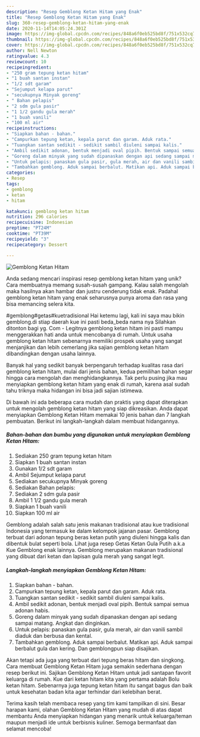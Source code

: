 ```yaml
---
description: "Resep Gemblong Ketan Hitam yang Enak"
title: "Resep Gemblong Ketan Hitam yang Enak"
slug: 360-resep-gemblong-ketan-hitam-yang-enak
date: 2020-11-14T14:05:24.301Z
image: https://img-global.cpcdn.com/recipes/848a6f0eb525bd8f/751x532cq70/gemblong-ketan-hitam-foto-resep-utama.jpg
thumbnail: https://img-global.cpcdn.com/recipes/848a6f0eb525bd8f/751x532cq70/gemblong-ketan-hitam-foto-resep-utama.jpg
cover: https://img-global.cpcdn.com/recipes/848a6f0eb525bd8f/751x532cq70/gemblong-ketan-hitam-foto-resep-utama.jpg
author: Nell Newton
ratingvalue: 4.3
reviewcount: 10
recipeingredient:
- "250 gram tepung ketan hitam"
- "1 buah santan instan"
- "1/2 sdt garam"
- "Sejumput kelapa parut"
- "secukupnya Minyak goreng"
- " Bahan pelapis"
- "2 sdm gula pasir"
- "1 1/2 gandu gula merah"
- "1 buah vanili"
- "100 ml air"
recipeinstructions:
- "Siapkan bahan - bahan."
- "Campurkan tepung ketan, kepala parut dan garam. Aduk rata."
- "Tuangkan santan sedikit - sedikit sambil diuleni sampai kalis."
- "Ambil sedikit adonan, bentuk menjadi oval pipih. Bentuk sampai semua adonan habis."
- "Goreng dalam minyak yang sudah dipanaskan dengan api sedang sampai matang. Angkat dan dinginkan."
- "Untuk pelapis: panaskan gula pasir, gula merah, air dan vanili sambil diaduk dan berbusa dan kental."
- "Tambahkan gemblong. Aduk sampai berbalut. Matikan api. Aduk sampai berbalut gula dan kering. Dan gemblongpun siap disajikan."
categories:
- Resep
tags:
- gemblong
- ketan
- hitam

katakunci: gemblong ketan hitam 
nutrition: 296 calories
recipecuisine: Indonesian
preptime: "PT24M"
cooktime: "PT39M"
recipeyield: "3"
recipecategory: Dessert

---
```



![Gemblong Ketan Hitam](https://img-global.cpcdn.com/recipes/848a6f0eb525bd8f/751x532cq70/gemblong-ketan-hitam-foto-resep-utama.jpg)

Anda sedang mencari inspirasi resep gemblong ketan hitam yang unik? Cara membuatnya memang susah-susah gampang. Kalau salah mengolah maka hasilnya akan hambar dan justru cenderung tidak enak. Padahal gemblong ketan hitam yang enak seharusnya punya aroma dan rasa yang bisa memancing selera kita.

#gemblong#getas#kuetradisional Hai ketemu lagi, kali ini saya mau bikin gemblong.di stiap daerah kue ini pasti beda_beda nama nya Silahkan ditonton bagi yg. Com - Legitnya gemblong ketan hitam ini pasti mampu menggerakkan hati anda untuk mencobanya di rumah. Untuk usaha gemblong ketan hitam sebenarnya memiliki prospek usaha yang sangat menjanjikan dan lebih cemerlang jika sajian gemblong ketan hitam dibandingkan dengan usaha lainnya.

Banyak hal yang sedikit banyak berpengaruh terhadap kualitas rasa dari gemblong ketan hitam, mulai dari jenis bahan, kedua pemilihan bahan segar hingga cara mengolah dan menghidangkannya. Tak perlu pusing jika mau menyiapkan gemblong ketan hitam yang enak di rumah, karena asal sudah tahu triknya maka hidangan ini bisa jadi sajian istimewa.


Di bawah ini ada beberapa cara mudah dan praktis yang dapat diterapkan untuk mengolah gemblong ketan hitam yang siap dikreasikan. Anda dapat menyiapkan Gemblong Ketan Hitam memakai 10 jenis bahan dan 7 langkah pembuatan. Berikut ini langkah-langkah dalam membuat hidangannya.

<!--inarticleads1-->

##### Bahan-bahan dan bumbu yang digunakan untuk menyiapkan Gemblong Ketan Hitam:

1. Sediakan 250 gram tepung ketan hitam
1. Siapkan 1 buah santan instan
1. Gunakan 1/2 sdt garam
1. Ambil Sejumput kelapa parut
1. Sediakan secukupnya Minyak goreng
1. Sediakan  Bahan pelapis:
1. Sediakan 2 sdm gula pasir
1. Ambil 1 1/2 gandu gula merah
1. Siapkan 1 buah vanili
1. Siapkan 100 ml air


Gemblong adalah salah satu jenis makanan tradisional atau kue tradisional Indonesia yang termasuk ke dalam kelompok jajanan pasar. Gemblong terbuat dari adonan tepung beras ketan putih yang diuleni hingga kalis dan dibentuk bulat seperti bola. Lihat juga resep Getas Ketan Gula Putih a.k.a Kue Gemblong enak lainnya. Gemblong merupakan makanan tradisional yang dibuat dari ketan dan lapisan gula merah yang sangat legit. 

<!--inarticleads2-->

##### Langkah-langkah menyiapkan Gemblong Ketan Hitam:

1. Siapkan bahan - bahan.
1. Campurkan tepung ketan, kepala parut dan garam. Aduk rata.
1. Tuangkan santan sedikit - sedikit sambil diuleni sampai kalis.
1. Ambil sedikit adonan, bentuk menjadi oval pipih. Bentuk sampai semua adonan habis.
1. Goreng dalam minyak yang sudah dipanaskan dengan api sedang sampai matang. Angkat dan dinginkan.
1. Untuk pelapis: panaskan gula pasir, gula merah, air dan vanili sambil diaduk dan berbusa dan kental.
1. Tambahkan gemblong. Aduk sampai berbalut. Matikan api. Aduk sampai berbalut gula dan kering. Dan gemblongpun siap disajikan.


Akan tetapi ada juga yang terbuat dari tepung beras hitam dan singkong. Cara membuat Gemblong Ketan Hitam juga semakin sederhana dengan resep berikut ini. Sajikan Gemblong Ketan Hitam untuk jadi santapan favorit keluarga di rumah. Kue dari ketan hitam kita yang pertama adalah Bolu ketan hitam. Sebenarnya juga tepung ketan hitam itu sangat bagus dan baik untuk kesehatan badan kita agar terhindar dari kelebihan berat. 

Terima kasih telah membaca resep yang tim kami tampilkan di sini. Besar harapan kami, olahan Gemblong Ketan Hitam yang mudah di atas dapat membantu Anda menyiapkan hidangan yang menarik untuk keluarga/teman maupun menjadi ide untuk berbisnis kuliner. Semoga bermanfaat dan selamat mencoba!
